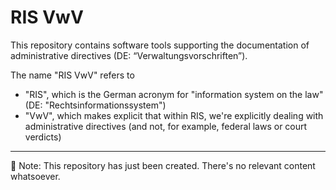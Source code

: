 # RIS VwV

This repository contains software tools supporting the documentation of administrative directives (DE: “Verwaltungsvorschriften”).

The name "RIS VwV" refers to
* "RIS", which is the German acronym for "information system on the law" (DE: "Rechtsinformationssystem")
* "VwV", which makes explicit that within RIS, we're explicitly dealing with administrative directives (and not, for example, federal laws or court verdicts)

---

🚧 Note: This repository has just been created. There's no relevant content whatsoever.